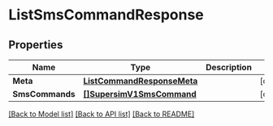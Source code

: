 # ListSmsCommandResponse

## Properties

Name | Type | Description | Notes
------------ | ------------- | ------------- | -------------
**Meta** | [**ListCommandResponseMeta**](ListCommandResponse_meta.md) |  |[optional] 
**SmsCommands** | [**[]SupersimV1SmsCommand**](supersim.v1.sms_command.md) |  |[optional] 

[[Back to Model list]](../README.md#documentation-for-models) [[Back to API list]](../README.md#documentation-for-api-endpoints) [[Back to README]](../README.md)


